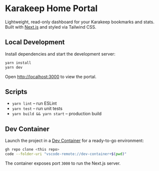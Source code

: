 # Karakeep Home Portal

Lightweight, read-only dashboard for your Karakeep bookmarks and stats. Built with
[Next.js](https://nextjs.org) and styled via Tailwind CSS.

## Local Development

Install dependencies and start the development server:

```bash
yarn install
yarn dev
```

Open [http://localhost:3000](http://localhost:3000) to view the portal.

## Scripts

- `yarn lint` – run ESLint
- `yarn test` – run unit tests
- `yarn build && yarn start` – production build

## Dev Container

Launch the project in a [Dev Container](https://containers.dev/) for a ready-to-go environment:

```bash
gh repo clone <this repo>
code --folder-uri "vscode-remote://dev-container+$(pwd)"
```

The container exposes port `3000` to run the Next.js server.
